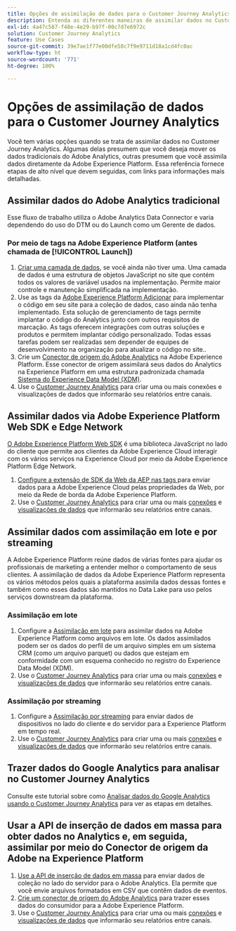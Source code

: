 ```yaml
---
title: Opções de assimilação de dados para o Customer Journey Analytics
description: Entenda as diferentes maneiras de assimilar dados no Customer Journey Analytics
exl-id: 4a47c587-f48e-4e29-b97f-00c7d7e6972c
solution: Customer Journey Analytics
feature: Use Cases
source-git-commit: 39e7ae1f77e00dfe58c7f9e9711d18a1cd4fc0ac
workflow-type: ht
source-wordcount: '771'
ht-degree: 100%

---
```


# Opções de assimilação de dados para o Customer Journey Analytics

Você tem várias opções quando se trata de assimilar dados no Customer Journey Analytics. Algumas delas presumem que você deseja mover os dados tradicionais do Adobe Analytics, outras presumem que você assimila dados diretamente da Adobe Experience Platform. Essa referência fornece etapas de alto nível que devem seguidas, com links para informações mais detalhadas.

## Assimilar dados do Adobe Analytics tradicional

Esse fluxo de trabalho utiliza o Adobe Analytics Data Connector e varia dependendo do uso do DTM ou do Launch como um Gerente de dados.

### Por meio de tags na Adobe Experience Platform (antes chamada de [!UICONTROL Launch])

1. [Criar uma camada de dados](https://experienceleague.adobe.com/docs/analytics/implementation/prepare/data-layer.html?lang=pt-BR), se você ainda não tiver uma. Uma camada de dados é uma estrutura de objetos JavaScript no site que contém todos os valores de variável usados na implementação. Permite maior controle e manutenção simplificada na implementação.
1. Use as tags da [Adobe Experience Platform Adicionar](https://experienceleague.adobe.com/docs/analytics/implementation/launch/overview.html?lang=pt-BR) para implementar o código em seu site para a coleção de dados, caso ainda não tenha implementado. Esta solução de gerenciamento de tags permite implantar o código do Analytics junto com outros requisitos de marcação. As tags oferecem integrações com outras soluções e produtos e permitem implantar código personalizado. Todas essas tarefas podem ser realizadas sem depender de equipes de desenvolvimento na organização para atualizar o código no site..
1. Crie um [Conector de origem do Adobe Analytics](https://experienceleague.adobe.com/docs/experience-platform/sources/ui-tutorials/create/adobe-applications/analytics.html?lang=pt-BR) na Adobe Experience Platform. Esse conector de origem assimilará seus dados do Analytics na Experience Platform em uma estrutura padronizada chamada [Sistema do Experience Data Model (XDM)](https://experienceleague.adobe.com/docs/experience-platform/xdm/home.html?lang=pt-BR).
1. Use o [Customer Journey Analytics](https://experienceleague.adobe.com/docs/analytics-platform/using/cja-overview/cja-getting-started.html?lang=pt-BR) para criar uma ou mais conexões e visualizações de dados que informarão seu relatórios entre canais.

## Assimilar dados via Adobe Experience Platform Web SDK e Edge Network

[O Adobe Experience Platform Web SDK](https://experienceleague.adobe.com/docs/experience-platform/edge/home.html?lang=pt-BR) é uma biblioteca JavaScript no lado do cliente que permite aos clientes da Adobe Experience Cloud interagir com os vários serviços na Experience Cloud por meio da Adobe Experience Platform Edge Network.

1. [Configure a extensão de SDK da Web da AEP nas tags ](https://experienceleague.adobe.com/docs/experience-platform/tags/extensions/adobe/sdk/overview.html?lang=pt-BR) para enviar dados para a Adobe Experience Cloud pelas propriedades da Web, por meio da Rede de borda da Adobe Experience Platform.
1. Use o [Customer Journey Analytics](https://experienceleague.adobe.com/docs/analytics-platform/using/cja-overview/cja-getting-started.html?lang=pt-BR) para criar uma ou mais [conexões](/help/connections/create-connection.md) e [visualizações de dados](/help/data-views/data-views.md) que informarão seu relatórios entre canais.

## Assimilar dados com assimilação em lote e por streaming

A Adobe Experience Platform reúne dados de várias fontes para ajudar os profissionais de marketing a entender melhor o comportamento de seus clientes. A assimilação de dados da Adobe Experience Platform representa os vários métodos pelos quais a plataforma assimila dados dessas fontes e também como esses dados são mantidos no Data Lake para uso pelos serviços downstream da plataforma.

### Assimilação em lote

1. Configure a [Assimilação em lote](https://experienceleague.adobe.com/docs/experience-platform/ingestion/batch/overview.html?lang=pt-BR#batch) para assimilar dados na Adobe Experience Platform como arquivos em lote. Os dados assimilados podem ser os dados do perfil de um arquivo simples em um sistema CRM (como um arquivo parquet) ou dados que estejam em conformidade com um esquema conhecido no registro do Experience Data Model (XDM).
1. Use o [Customer Journey Analytics](https://experienceleague.adobe.com/docs/analytics-platform/using/cja-overview/cja-getting-started.html?lang=pt-BR) para criar uma ou mais [conexões](/help/connections/create-connection.md) e [visualizações de dados](/help/data-views/data-views.md) que informarão seu relatórios entre canais.

### Assimilação por streaming

1. Configure a [Assimilação por streaming](https://experienceleague.adobe.com/docs/experience-platform/ingestion/streaming/overview.html?lang=pt-BR#streaming) para enviar dados de dispositivos no lado do cliente e do servidor para a Experience Platform em tempo real.
1. Use o [Customer Journey Analytics](https://experienceleague.adobe.com/docs/analytics-platform/using/cja-overview/cja-getting-started.html?lang=pt-BR) para criar uma ou mais [conexões](/help/connections/create-connection.md) e [visualizações de dados](/help/data-views/data-views.md) que informarão seu relatórios entre canais.

## Trazer dados do Google Analytics para analisar no Customer Journey Analytics

Consulte este tutorial sobre como [Analisar dados do Google Analytics usando o Customer Journey Analytics](https://experienceleague.adobe.com/docs/platform-learn/comprehensive-technical-tutorial/module16/ex5.html?lang=pt-BR#objectives) para ver as etapas em detalhes.

## Usar a API de inserção de dados em massa para obter dados no Analytics e, em seguida, assimilar por meio do Conector de origem da Adobe na Experience Platform

1. [Use a API de inserção de dados em massa](https://www.adobe.io/apis/experiencecloud/analytics/docs.html#!AdobeDocs/analytics-2.0-apis/master/bdia.md) para enviar dados de coleção no lado do servidor para o Adobe Analytics. Ela permite que você envie arquivos formatados em CSV que contêm dados de eventos.
1. [Crie um conector de origem do Adobe Analytics](https://experienceleague.adobe.com/docs/experience-platform/sources/ui-tutorials/create/adobe-applications/analytics.html?lang=pt-BR) para trazer esses dados do consumidor para a Adobe Experience Platform.
1. Use o [Customer Journey Analytics](https://experienceleague.adobe.com/docs/analytics-platform/using/cja-overview/cja-getting-started.html?lang=pt-BR) para criar uma ou mais [conexões](/help/connections/create-connection.md) e [visualizações de dados](/help/data-views/data-views.md) que informarão seu relatórios entre canais.
